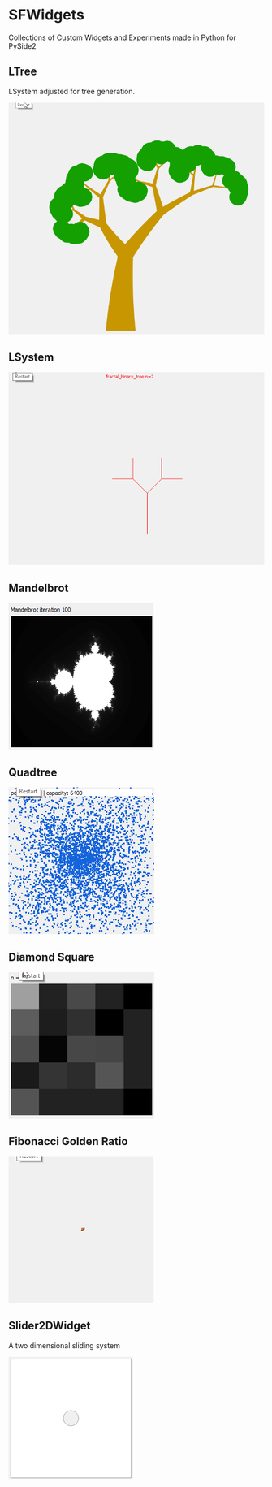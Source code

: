 # SFWidgets

Collections of Custom Widgets and Experiments made in Python for PySide2


## LTree

LSystem adjusted for tree generation.

![alt text](images/ltree.gif "ltree")

## LSystem

![alt text](images/lsystem.gif "LSystem")

## Mandelbrot

![alt text](images/mandelbrot.gif "Mandelbrot")

## Quadtree

![alt text](images/quadtree.gif "Quadtree")

## Diamond Square

![alt text](images/diamondsquare.gif "Diamond Square")

## Fibonacci Golden Ratio

![alt text](images/fibonacci_golden_ratio.gif "Fobnacci Golden Ratio")

## Slider2DWidget

A two dimensional sliding system

![alt text](images/slider2d.gif "Slider2DWidget")


